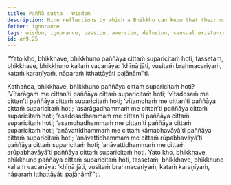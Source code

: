 ```yaml
---
title: Paññā sutta - Wisdom
description: Nine reflections by which a Bhikkhu can know that their mind is thoroughly cultivated with wisdom.
fetter: ignorance
tags: wisdom, ignorance, passion, aversion, delusion, sensual existence, form existence, formless existence, an, an9
id: an9.25
---
```


“Yato kho, bhikkhave, bhikkhuno paññāya cittaṁ suparicitaṁ hoti, tassetaṁ, bhikkhave, bhikkhuno kallaṁ vacanāya: ‘khīṇā jāti, vusitaṁ brahmacariyaṁ, kataṁ karaṇīyaṁ, nāparaṁ itthattāyāti pajānāmī’ti.

Kathañca, bhikkhave, bhikkhuno paññāya cittaṁ suparicitaṁ hoti? ‘Vītarāgaṁ me cittan’ti paññāya cittaṁ suparicitaṁ hoti; ‘vītadosaṁ me cittan’ti paññāya cittaṁ suparicitaṁ hoti; ‘vītamohaṁ me cittan’ti paññāya cittaṁ suparicitaṁ hoti; ‘asarāgadhammaṁ me cittan’ti paññāya cittaṁ suparicitaṁ hoti; ‘asadosadhammaṁ me cittan’ti paññāya cittaṁ suparicitaṁ hoti; ‘asamohadhammaṁ me cittan’ti paññāya cittaṁ suparicitaṁ hoti; ‘anāvattidhammaṁ me cittaṁ kāmabhavāyā’ti paññāya cittaṁ suparicitaṁ hoti; ‘anāvattidhammaṁ me cittaṁ rūpabhavāyā’ti paññāya cittaṁ suparicitaṁ hoti; ‘anāvattidhammaṁ me cittaṁ arūpabhavāyā’ti paññāya cittaṁ suparicitaṁ hoti. Yato kho, bhikkhave, bhikkhuno paññāya cittaṁ suparicitaṁ hoti, tassetaṁ, bhikkhave, bhikkhuno kallaṁ vacanāya: ‘khīṇā jāti, vusitaṁ brahmacariyaṁ, kataṁ karaṇīyaṁ, nāparaṁ itthattāyāti pajānāmī’”ti.